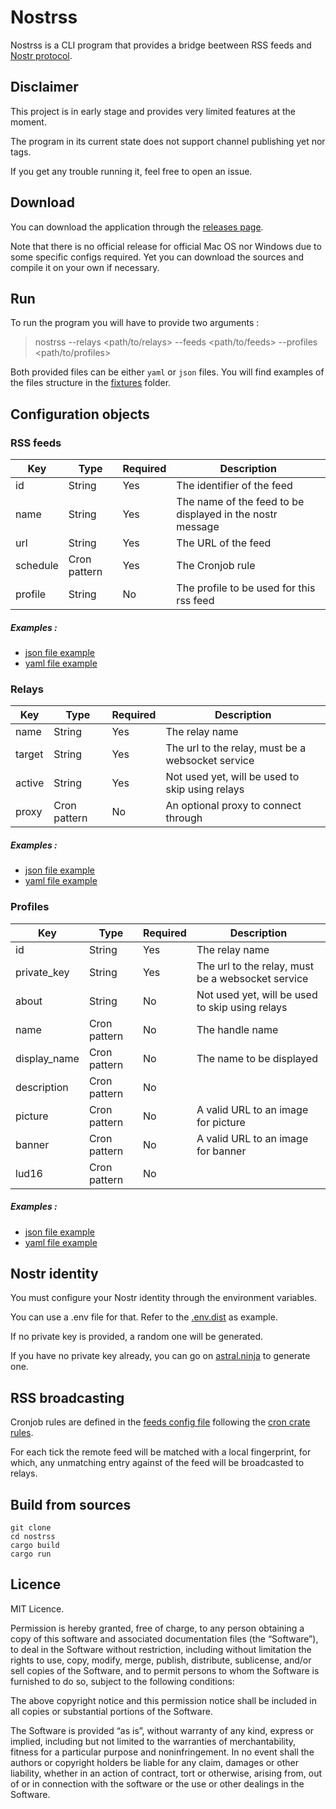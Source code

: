 # Nostrss
Nostrss is a CLI program that provides a bridge beetween RSS feeds and [Nostr protocol](https://nostr.com/).


## Disclaimer 

This project is in early stage and provides very limited features at the moment. 

The program in its current state does not support channel publishing yet nor tags.

If you get any trouble running it, feel free to open an issue.

## Download

You can download the application through the [releases page](https://github.com/Asone/nostrss/releases).

Note that there is no official release for official Mac OS nor Windows due to some specific configs required. Yet you can
download the sources and compile it on your own if necessary.

## Run 

To run the program you will have to provide two arguments : 

> nostrss --relays <path/to/relays> --feeds <path/to/feeds> --profiles <path/to/profiles>

Both provided files can be either `yaml` or `json` files. 
You will find examples of the files structure in the [fixtures](./src/fixtures/) folder.

## Configuration objects
### RSS feeds

| Key       | Type          | Required | Description
|-----------|---------------|----------|------------------------------------------------------------|
| id        | String        | Yes      | The identifier of the feed                                 |
| name      | String        | Yes      | The name of the feed to be displayed in the nostr message  |
| url       | String        | Yes      | The URL of the feed                                        |
| schedule  | Cron pattern  | Yes      | The Cronjob rule                                           |
| profile   | String        | No       | The profile to be used for this rss feed                   |

##### Examples : 
- [json file example](./src/fixtures/rss.json)       
- [yaml file example](./src/fixtures/rss.yaml)
### Relays

| Key       | Type          | Required | Description
|-----------|---------------|----------|------------------------------------------------------------|
| name      | String        | Yes      | The relay name                                             |
| target    | String        | Yes      | The url to the relay, must be a websocket service          |
| active    | String        | Yes      | Not used yet, will be used to skip using relays            |
| proxy     | Cron pattern  | No       | An optional proxy to connect through                       |

##### Examples : 
- [json file example](./src/fixtures/relays.json)       
- [yaml file example](./src/fixtures/relays.yaml)

### Profiles

| Key           | Type          | Required | Description                                                |
|---------------|---------------|----------|------------------------------------------------------------|
| id            | String        | Yes      | The relay name                                             |
| private_key   | String        | Yes      | The url to the relay, must be a websocket service          |
| about         | String        | No       | Not used yet, will be used to skip using relays            |
| name          | Cron pattern  | No       | The handle name                                            |
| display_name  | Cron pattern  | No       | The name to be displayed                                   |
| description   | Cron pattern  | No       |                                                            |
| picture       | Cron pattern  | No       | A valid URL to an image for picture                        |
| banner        | Cron pattern  | No       | A valid URL to an image for banner                         |
| lud16         | Cron pattern  | No       |                                                            |

##### Examples : 
- [json file example](./src/fixtures/profiles.json)       
- [yaml file example](./src/fixtures/profiles.yaml)

## Nostr identity

You must configure your Nostr identity through the environment variables. 

You can use a .env file for that. Refer to  the [.env.dist](./.env.dist) as example.

If no private key is provided, a random one will be generated. 

If you have no private key already, you can go on [astral.ninja](https://astral.ninja/) to generate one. 

## RSS broadcasting 

Cronjob rules are defined in the [feeds config file](./src/fixtures/rss.json) following the [cron crate rules](https://crates.io/crates/cron).

For each tick the remote feed will be matched with a local fingerprint, for which, any unmatching entry against of the feed will be broadcasted to relays. 


## Build from sources

````
git clone 
cd nostrss
cargo build
cargo run
````

##  Licence

MIT Licence.

Permission is hereby granted, free of charge, to any person obtaining a copy of this software and associated documentation files (the “Software”), to deal in the Software without restriction, including without limitation the rights to use, copy, modify, merge, publish, distribute, sublicense, and/or sell copies of the Software, and to permit persons to whom the Software is furnished to do so, subject to the following conditions:

The above copyright notice and this permission notice shall be included in all copies or substantial portions of the Software.

The Software is provided “as is”, without warranty of any kind, express or implied, including but not limited to the warranties of merchantability, fitness for a particular purpose and noninfringement. In no event shall the authors or copyright holders be liable for any claim, damages or other liability, whether in an action of contract, tort or otherwise, arising from, out of or in connection with the software or the use or other dealings in the Software.
